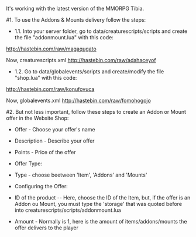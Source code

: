 It's working with the latest version of the MMORPG Tibia.

#1. To use the Addons & Mounts delivery follow the steps:

  * 1.1. Into your server folder, go to data/creaturescripts/scripts and create the file "addonmount.lua" with this code:

http://hastebin.com/raw/magaqugato

Now, creaturescripts.xml
http://hastebin.com/raw/adahaceyof

  * 1.2. Go to data/globalevents/scripts and create/modify the file "shop.lua" with this code:

http://hastebin.com/raw/konufovuca

Now, globalevents.xml
http://hastebin.com/raw/fomohogojo


#2. But not less important, follow these steps to create an Addon or Mount offer in the Website Shop:

  * Offer - Choose your offer's name
  * Description - Describe your offer
  * Points - Price of the offer

  * Offer Type:
  * Type - choose beetween 'Item', 'Addons' and 'Mounts'

  * Configuring the Offer:
  * ID of the product -- Here, choose the ID of the Item, but, if the offer is an Addon ou Mount, you must type the 'storage' that was quoted before into creaturescripts/scripts/addonmount.lua
  * Amount - Normally is 1, here is the amount of items/addons/mounts the offer delivers to the player
